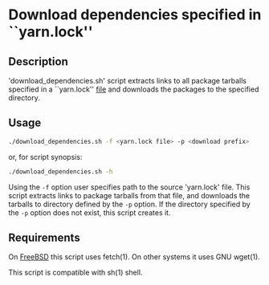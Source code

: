 # Download dependencies specified in \`\`yarn.lock''

## Description

'download\_dependencies.sh' script extracts links to all package
tarballs specified in a \`\`yarn.lock'' [file][1] and downloads the
packages to the specified directory.

## Usage

```sh
./download_dependencies.sh -f <yarn.lock file> -p <download prefix>
```

or, for script synopsis:

```sh
./download_dependencies.sh -h
```

Using the `-f` option user specifies path to the source 'yarn.lock'
file. This script extracts links to package tarballs from that file, and
downloads the tarballs to directory defined by the `-p` option. If the
directory specified by the `-p` option does not exist, this script
creates it.

## Requirements

On [FreeBSD][2] this script uses fetch(1). On other systems it uses GNU
wget(1).

This script is compatible with sh(1) shell.

[1]: https://yarnpkg.com/en/docs/yarn-lock/
[2]: https://www.FreeBSD.org/
